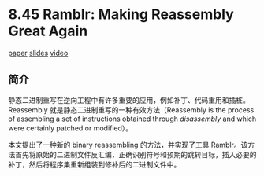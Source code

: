 # 8.45 Ramblr: Making Reassembly Great Again

[paper](https://www.cs.ucsb.edu/~vigna/publications/2017_NDSS_Ramblr.pdf)
[slides](http://wp.internetsociety.org/ndss/wp-content/uploads/sites/25/2017/09/ndss2017_10-5-wang_slides.pdf)
[video](https://www.youtube.com/watch?v=_BIamPJE8EQ)

## 简介

静态二进制重写在逆向工程中有许多重要的应用，例如补丁、代码重用和插桩。Reassembly 就是静态二进制重写的一种有效方法（Reassembly is the process of assembling a set of instructions obtained through *disassembly* and which were certainly patched or modified）。

本文提出了一种新的 binary reassembling 的方法，并实现了工具 Ramblr。该方法首先将原始的二进制文件反汇编，正确识别符号和预期的跳转目标，插入必要的补丁，然后将程序集重新组装到修补后的二进制文件中。
